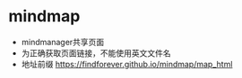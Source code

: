 # mindmap
* mindmanager共享页面
* 为正确获取页面链接，不能使用英文文件名
* 地址前缀 https://findforever.github.io/mindmap/map_html
